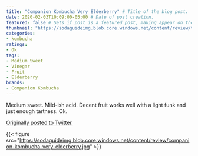 ```yaml
---
title: "Companion Kombucha Very Elderberry" # Title of the blog post.
date: 2020-02-03T10:09:00-05:00 # Date of post creation.
featured: false # Sets if post is a featured post, making appear on the home page side bar.
thumbnail: "https://sodaguideimg.blob.core.windows.net/content/review/thumbs/companion-kombucha-very-elderberry.jpg" # Sets thumbnail image appearing inside card on homepage.
categories:
- kombucha
ratings:
- Ok
tags:
- Medium Sweet
- Vinegar
- Fruit
- Elderberry
brands:
- Companion Kombucha
---
```


Medium sweet. Mild-ish acid. Decent fruit works well with a light funk and just enough tartness. Ok.

[Originally posted to Twitter.](https://twitter.com/Cavorter/status/1224364419745972224)

{{< figure src="https://sodaguideimg.blob.core.windows.net/content/review/companion-kombucha-very-elderberry.jpg" >}}